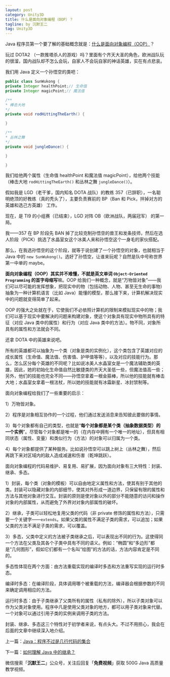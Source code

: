 ```yaml
---
layout: post
category: Unity3D
title: 什么是面向对象编程（OOP）？
tagline: by 沉默王二
tag: Unity3D
---
```


Java 程序员第一个要了解的基础概念就是：[什么是面向对象编程（OOP）](http://www.itwanger.com/java/2019/11/01/oop.html)？

<!--more-->


玩过 DOTA2 （一款推塔杀人的游戏）吗？里面有个齐天大圣的角色，欧洲战队玩的很溜，国内战队却不怎么会玩，自家人不会玩自家的神话英雄，实在有点悲哀。

我们用 Java 定义一个孙悟空的类吧：

```java
public class SunWukong {
private Integer healthPoint;// 生命值
private Integer magicPoint;// 魔法值

/**
* 棒击大地
*/
private void rodHittingTheEarth() {

}

/**
* 丛林之舞
*/
private void jungleDance() {

}

}
```

我们给他两个属性（生命值 healthPoint 和魔法值 magicPoint），给他两个技能（棒击大地 `rodHittingTheEarth()` 和丛林之舞 `jungleDance()`）。

假如我是 LGD（老干爹，国内知名 DOTA 战队）的教练 357（已辞职），一名聪明绝顶的好教练（真的秃头了），主要负责赛前的 BP（Ban 和 Pick，拌掉对方的英雄和选己方英雄） 工作。

现在，是 TI9 的小组赛（已结束），LGD 对阵 OB（欧洲战队，两届冠军） 的第一局。

我——357 在 BP 阶段先 BAN 掉了比较克制孙悟空的兽王和发条技师，然后在选人阶段（PICK）挑选了水晶室女这个冰美人来和孙悟空这个一身毛的家伙搭配。

那么，在我选孙悟空的这个阶段，就等于说创建了一个孙悟空的对象，也就相当于 Java 中的 `new SunWukong()`。选好了孙悟空，让谁来玩呢？自然是队中号称世界第一中单的 maybe。

**面向对象编程（OOP）其实并不难懂，不就是英文单词 `Object-Oriented  Programming` 的首字母缩写**嘛。OOP 给我们一种概念，就是“万物皆对象”——我们可以尽可能的发挥想象，把现实中的物（包括动物、人物、甚至无生命的事物）抽象为一种计算机语言（比如 Java）能懂的模型，那么接下来，计算机解决现实中的问题就变得简单了起来。

OOP 的强大之处就在于，它使我们不必依照计算机的限制来模拟现实中的物；我们可以基于现实中要解决的问题来构建对象，使这个对象具有现实中物所具有的特征（对应 Java 类中的属性）和行为（对应 Java 类中的方法）。物不同，对象所具有的属性和方法就会不同。

还拿 DOTA 中的英雄来说吧。

所有的英雄都可以抽象为一个类（对象是类的实例化），这个类包含了英雄对应的成长属性（生命值、魔法值、伤害值、护甲值等等），以及对应的技能行为。那么，怎么区分每个英雄的不同呢？比如说冰美人水晶室女是一个魔法辅助类的英雄，因此，她的初始化生命值自然比敏捷类的齐天大圣低一些，但魔法值高一些；另外，他们的技能也完全不同——孙悟空拿着一根金箍棒，所以他的技能就有棒击大地；水晶室女拿着一根法杖，所以她的技能就有冰霜新星、冰封禁制等。

面向对象编程给我们了一些重要的启示：

1）万物皆对象。

2）程序是对象相互协作的一个过程，他们通过发送消息来告知彼此要做的事情。

3）每个对象都有自己的类型，也就是“**每个对象都是某个类（抽象数据类型）的一个实例**”。尽管每个对象都是唯一的（在内存中拥有一个唯一的地址），但具有相同状态（属性、变量）和类似行为（方法）的对象可以归属为一个类。

4）每个对象都提供了某种服务。比如说孙悟空可以跳上树上（丛林之舞），然后再跳下来对区域内的敌人造成减速和伤害（乾坤跳跃）。

面向对象编程的代码易维护、易复用、易扩展，因为面向对象有三大特性：封装、继承、多态。

1）封装，每个类（对象的模板）可以自由地定义属性和方法，使其有别于其他的类。封装可以隐藏对象的内部细节，使其对外形成一道边界，只保留有限的属性和方法与其他对象进行交互。封装的原则是使对象以外的部分不能随意的访问和操作对象的内部属性，从而避免了外界对对象内部属性的破坏。

2）继承，子类可以轻松地复用父类的代码（非 private 修饰的属性和方法），只需要一个关键字——`extends`。如果父类的属性不满足子类的需求，可以追加；如果父类的方法不满足子类的需求，可以覆盖。

3）多态，父类中定义的方法被子类继承之后，可以表现出不同的行为。这使得同一个方法在父类及其各个子类中具有不同的语义。例如：“椭圆”和“多边形”都是“几何图形”，假如它们都有一个名叫“绘图”的方法的话，方法内容肯定是不同的。

多态性体现在两个方面：由方法重载实现的编译时多态和方法重写实现的运行时多态。

编译时多态：在编译阶段，具体调用哪个被重载的方法，编译器会根据参数的不同来确定调用相应的方法。

运行时多态：由于子类继承了父类所有的属性（私有的除外），所以子类对象可以作为父类对象使用。程序中凡是使用父类对象的地方，都可以用子类对象来代替。一个对象可以通过引用子类的实例来调用子类的方法。

封装、继承、多态这三个特性对于初学者来说，有点头大。不过不用担心，我会在后面的文章中继续深入地介绍。

上一篇：[Java：程序不过是几行代码的集合](http://www.itwanger.com/java/2019/11/01/java-mian-class.html)

下一篇：[如何理解 Java 中的继承？](http://www.itwanger.com/java/2019/11/01/java-extends.html)

微信搜索「**沉默王二**」公众号，关注后回复「**免费视频**」获取 500G Java 高质量教学视频。
